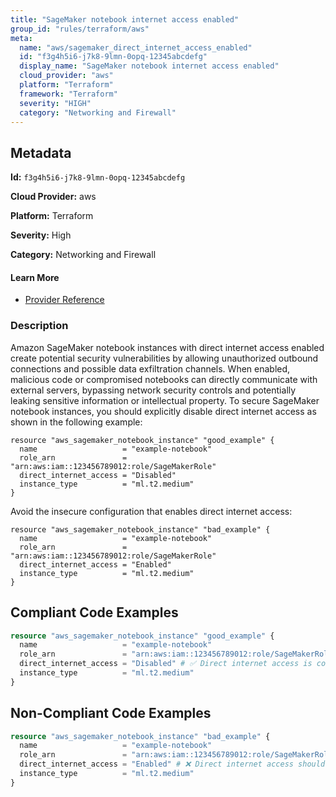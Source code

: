 ```yaml
---
title: "SageMaker notebook internet access enabled"
group_id: "rules/terraform/aws"
meta:
  name: "aws/sagemaker_direct_internet_access_enabled"
  id: "f3g4h5i6-j7k8-9lmn-0opq-12345abcdefg"
  display_name: "SageMaker notebook internet access enabled"
  cloud_provider: "aws"
  platform: "Terraform"
  framework: "Terraform"
  severity: "HIGH"
  category: "Networking and Firewall"
---
```

## Metadata

**Id:** `f3g4h5i6-j7k8-9lmn-0opq-12345abcdefg`

**Cloud Provider:** aws

**Platform:** Terraform

**Severity:** High

**Category:** Networking and Firewall

#### Learn More

 - [Provider Reference](https://registry.terraform.io/providers/hashicorp/aws/latest/docs/resources/sagemaker_notebook_instance#direct_internet_access)

### Description

 Amazon SageMaker notebook instances with direct internet access enabled create potential security vulnerabilities by allowing unauthorized outbound connections and possible data exfiltration channels. When enabled, malicious code or compromised notebooks can directly communicate with external servers, bypassing network security controls and potentially leaking sensitive information or intellectual property. To secure SageMaker notebook instances, you should explicitly disable direct internet access as shown in the following example:

```hcl
resource "aws_sagemaker_notebook_instance" "good_example" {
  name                   = "example-notebook"
  role_arn               = "arn:aws:iam::123456789012:role/SageMakerRole"
  direct_internet_access = "Disabled"
  instance_type          = "ml.t2.medium"
}
```

Avoid the insecure configuration that enables direct internet access:

```hcl
resource "aws_sagemaker_notebook_instance" "bad_example" {
  name                   = "example-notebook"
  role_arn               = "arn:aws:iam::123456789012:role/SageMakerRole"
  direct_internet_access = "Enabled" 
  instance_type          = "ml.t2.medium"
}
```


## Compliant Code Examples
```terraform
resource "aws_sagemaker_notebook_instance" "good_example" {
  name                   = "example-notebook"
  role_arn               = "arn:aws:iam::123456789012:role/SageMakerRole"
  direct_internet_access = "Disabled" # ✅ Direct internet access is correctly disabled
  instance_type          = "ml.t2.medium"
}

```
## Non-Compliant Code Examples
```terraform
resource "aws_sagemaker_notebook_instance" "bad_example" {
  name                   = "example-notebook"
  role_arn               = "arn:aws:iam::123456789012:role/SageMakerRole"
  direct_internet_access = "Enabled" # ❌ Direct internet access should be disabled
  instance_type          = "ml.t2.medium"
}

```